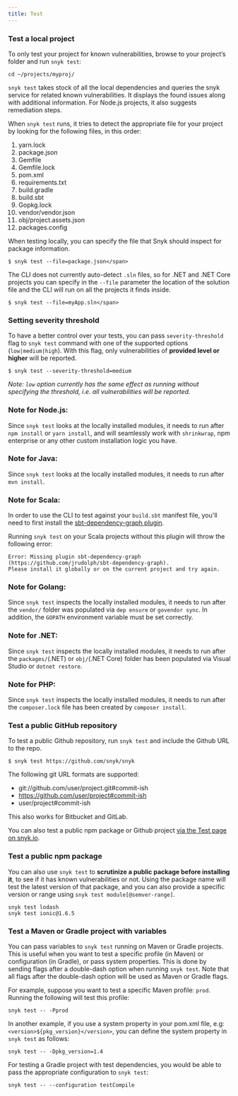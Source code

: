 ```yaml
---
title: Test
---
```

### Test a local project
To only test your project for known vulnerabilities, browse to your project’s folder and run `snyk test`:

```console
cd ~/projects/myproj/
```

`snyk test` takes stock of all the local dependencies and queries the snyk service for related known vulnerabilities. It displays the found issues along with additional information. For Node.js projects, it also suggests remediation steps.

When `snyk test` runs, it tries to detect the appropriate file for your project by looking for the following files, in this order:

  1. yarn.lock
  1. package.json
  1. Gemfile
  1. Gemfile.lock
  1. pom.xml
  1. requirements.txt
  1. build.gradle
  1. build.sbt
  1. Gopkg.lock
  1. vendor/vendor.json
  1. obj/project.assets.json
  1. packages.config


When testing locally, you can specify the file that Snyk should inspect for package information.

```console
$ snyk test --file=package.json</span>
```

The CLI does not currently auto-detect `.sln` files, so for .NET and .NET Core projects you can specify in the `--file` parameter the location of the solution file and the CLI will run on all the projects it finds inside.

```console
$ snyk test --file=myApp.sln</span>
```

### Setting severity threshold
To have a better control over your tests, you can pass `severity-threshold` flag to `snyk test` command with one of the supported options (`low|medium|high`). With this flag, only vulnerabilities of **provided level or higher** will be reported.

```console
$ snyk test --severity-threshold=medium
```

_Note: `low` option currently has the same effect as running without specifying the threshold, i.e. all vulnerabilities will be reported._

### Note for Node.js:
Since `snyk test` looks at the locally installed modules, it needs to run after `npm install` or `yarn install`, and will seamlessly work with `shrinkwrap`, npm enterprise or any other custom installation logic you have.

### Note for Java:
Since `snyk test` looks at the locally installed modules, it needs to run after `mvn install`.

### Note for Scala:
In order to use the CLI to test against your `build.sbt` manifest file, you'll need to first install the <a href="https://github.com/jrudolph/sbt-dependency-graph">sbt-dependency-graph plugin</a>.

Running `snyk test` on your Scala projects without this plugin will throw the following error:

```console
Error: Missing plugin sbt-dependency-graph (https://github.com/jrudolph/sbt-dependency-graph).
Please install it globally or on the current project and try again.
```

### Note for Golang:
Since `snyk test` inspects the locally installed modules, it needs to run after the `vendor/` folder was populated via `dep ensure` or `govendor sync`. In addition, the `GOPATH` environment variable must be set correctly.

### Note for .NET:
Since `snyk test` inspects the locally installed modules, it needs to run after the `packages/`(.NET) or `obj/`(.NET Core) folder has been populated via Visual Studio or `dotnet restore`.

### Note for PHP:
Since `snyk test` inspects the locally installed modules, it needs to run after the `composer.lock` file has been created by `composer install`.

### Test a public GitHub repository
To test a public Github repository, run `snyk test` and include the Github URL to the repo.

```console
$ snyk test https://github.com/snyk/snyk
```
The following git URL formats are supported:

  - git://github.com/user/project.git#commit-ish
  - https://github.com/user/project#commit-ish
  - user/project#commit-ish

This also works for Bitbucket and GitLab.

You can also test a public npm package or Github project [via the Test page on snyk.io](https://snyk.io/test/).

### Test a public npm package
You can also use `snyk test` to **scrutinize a public package before installing it**, to see if it has known vulnerabilities or not. Using the package name will test the latest version of that package, and you can also provide a specific version or range using `snyk test module[@semver-range]`.

```console
snyk test lodash
snyk test ionic@1.6.5
```

### Test a Maven or Gradle project with variables
You can pass variables to `snyk test` running on Maven or Gradle projects. This is useful when you want to test a specific profile (in Maven) or configuration (in Gradle), or pass system properties. This is done by sending flags after a double-dash option when running `snyk test`. Note that all flags after the double-dash option will be used as Maven or Gradle flags.

For example, suppose you want to test a specific Maven profile: `prod`. Running the following will test this profile:
```console
snyk test -- -Pprod
```
In another example, if you use a system property in your pom.xml file, e.g: `<version>${pkg_version}</version>`, you can define the system property in `snyk test` as follows:
```console
snyk test -- -Dpkg_version=1.4
```
For testing a Gradle project with test dependencies, you would be able to pass the appropriate configuration to `snyk test`:
```console
snyk test -- --configuration testCompile
```

